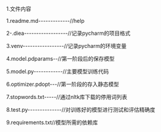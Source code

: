1.文件内容

1.readme.md-------------//help

2-.diea------------------//记录pycharm的项目格式

3.venv-----------------//记录pycharm的环境变量

4.model.pdparams--//第一阶段后的保存模型

5.model.py------------//主要模型训练代码

6.optimizer.pdopt---//第一阶段的存入静态模型

7.stopwords.txt-----//通过nltk库下载的停用词列表

8.test.py--------------//对训练好的模型进行测试和评估精确度

9.requirements.txt//模型所需的依赖库